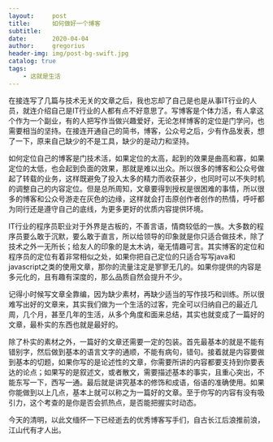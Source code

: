 ```yaml
---
layout:     post
title:      如何做好一个博客
subtitle:   
date:       2020-04-04
author:     gregorius
header-img: img/post-bg-swift.jpg
catalog: true
tags:
    - 这就是生活
---
```


在接连写了几篇与技术无关的文章之后，我也忘却了自己是也是从事IT行业的人员，就连介绍自己是IT行业的人都有点不好意思了。写博客是个体力活，有人拿这个作为一个副业，有的人把写作当做兴趣爱好，无论怎样博客的定位是门学问，也需要相当的坚持。在接连开通自己的简书，博客，公众号之后，少有作品发表，想了一下，原来自己缺少的不是工具，缺少的是动力和坚持。

如何定位自己的博客是门技术活，如果定位的太高，起到的效果是曲高和寡，如果定位的太低，也会起到负面的效果，那就是难以出众。所以很多的博客和公众号做起了转载的业务，这样既避免了投入太多的精力而收获甚少，也同时可以不失时机的调整自己的内容定位。但是总所周知，文章要得到授权是很困难的事情，所以很多的博客和公众号游走在灰色的边缘，这样就会打击原创作者创作的热情，呼吁都为同行还是遵守自己的底线，为更多更好的优质内容提供环境。

IT行业的程序员职业对于外界是古板的，不善言语，情商较低的一族。大多数的程序员要么敢于沉默，要么敢于直言，所以给领导的印象就是你只适合做技术，除了技术之外一无所长；给友人的印象的是太木讷，毫无情趣可言。其实博客的定位和程序员的定位有着非常相似之处，如果你把自己定位的只适合写写java和javascript之类的使用文章，那你的流量注定是寥寥无几的。如果你提供的内容是多元化的，且有趣有深度的，那么品质自然会提升不少。

记得小时候写文章全靠编，因为缺少素材，再缺少适当的写作技巧和训练。所以很难写出好的文章来，其实我们做为一个生活的过客，完全可以归纳自己的最近几周，几个月，甚至几年的生活，从多个角度和面来总结，其实也就变成了一篇好的文章，最朴实的东西也就是最好的。

除了朴实的素材之外，一篇好的文章还需要一定的包装。首先最基本的就是不能有错别字，然后做到基本的语言文字的通顺，不能有病句，错句。接着就是内容要做到基本的切题，如果你写的是论述性的文章，你需要所讲的内容都要支持到你要表达的论点；如果写的是叙述文，或者散文，需要描述基本的事实，且重心突出，不能东写一下，西写一通。最后就是讲究基本的修饰和成语，俗语的准确使用。如果你能做到以上几点，基本上就可以称之为一篇好的文章。至于你写的内容有没有吸引力，这个考查的是你是否会抓热点，是否能把握实时动态。

今天的清明，以此文缅怀一下已经逝去的优秀博客写手们，自古长江后浪推前浪，江山代有才人出。